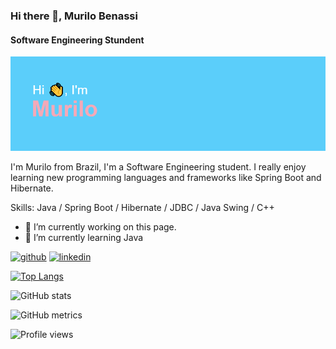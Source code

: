 ### Hi there 👋, Murilo Benassi 
#### Software Engineering Stundent 
![Software Engineering Stundent ](https://github.com/BiggeRilo/BiggeRilo/blob/main/Banner.png)

I'm Murilo from Brazil, I'm a Software Engineering student. I really enjoy learning new programming languages and frameworks like Spring Boot and Hibernate.

Skills: Java / Spring Boot / Hibernate / JDBC / Java Swing / C++ 

- 🔭 I’m currently working on this page. 
- 🌱 I’m currently learning Java 


[<img src='https://cdn.jsdelivr.net/npm/simple-icons@3.0.1/icons/github.svg' alt='github' height='40'>](https://github.com/BiggeRilo)  [<img src='https://cdn.jsdelivr.net/npm/simple-icons@3.0.1/icons/linkedin.svg' alt='linkedin' height='40'>](https://www.linkedin.com/in/https://www.linkedin.com/in/murilo-benassi-ramalho-62224720a//)  

[![Top Langs](https://github-readme-stats.vercel.app/api/top-langs/?username=BiggeRilo)](https://github.com/anuraghazra/github-readme-stats)

![GitHub stats](https://github-readme-stats.vercel.app/api?username=BiggeRilo&show_icons=true)  

![GitHub metrics](https://metrics.lecoq.io/BiggeRilo)  

![Profile views](https://gpvc.arturio.dev/BiggeRilo)  
